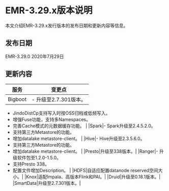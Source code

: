 # EMR-3.29.x版本说明

本文介绍EMR-3.29.x发行版本的发布日期和更新内容等信息。

## 发布日期

EMR-3.29.0 2020年7月29日

## 更新内容

|服务|变更点|
|--|---|
|Bigboot|-   升级至2.7.301版本。
-   JindoDistCp支持写入时按OSS归档或低频写入。
-   增强Fuse功能，支持多Namespaces。
-   完善Cache模式的元数据缓存功能。 |
|Spark|-   Spark升级至2.4.5.2.0。
-   支持第三方Metastore的功能。
-   增加datalake metastore-client。 |
|Hive|-   Hive升级至2.3.5.6.0。
-   支持第三方Metastore的功能。
-   增加datalake metastore-client。 |
|Presto|升级至338版本。|
|Ranger|-   升级软件包至1.2.0-1.5.0。
-   支持Presto 338。
-   配置文件增加Description。 |
|HDFS|自适应配置datanode reserved空间大小。|
|Knox|适配Impala、高版本Flink和PAI。|
|Druid|升级至0.18.1版本。|
|SmartData|升级至2.7.301版本。|

